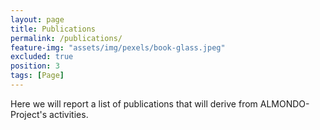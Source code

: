 ```yaml
---
layout: page
title: Publications
permalink: /publications/
feature-img: "assets/img/pexels/book-glass.jpeg"
excluded: true
position: 3
tags: [Page]
---
```


Here we will report a list of publications that will derive from ALMONDO-Project's activities.
